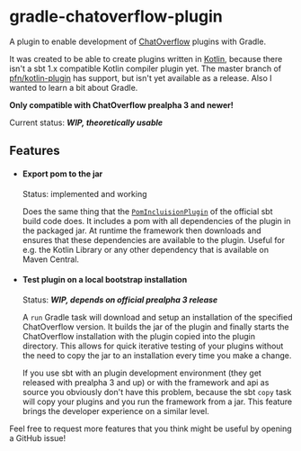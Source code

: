 # gradle-chatoverflow-plugin

A plugin to enable development of [ChatOverflow](https://github.com/codeoverflow-org/chatoverflow) plugins with Gradle.

It was created to be able to create plugins written in [Kotlin](https://kotlinlang.org), because there isn't a sbt 1.x compatible Kotlin compiler plugin yet. The master branch of [pfn/kotlin-plugin](https://github.com/pfn/kotlin-plugin) has support, but isn't yet available as a release. Also I wanted to learn a bit about Gradle.

**Only compatible with ChatOverflow prealpha 3 and newer!**

Current status: ***WIP, theoretically usable*** 

## Features

* #### Export pom to the jar

  Status: implemented and working
  
  Does the same thing that the [`PomIncluisionPlugin`](https://github.com/codeoverflow-org/chatoverflow/blob/eaef935387c032eb0d2d226e73f2671cb08655c6/build/src/main/scala/org/codeoverflow/chatoverflow/build/PomInclusionPlugin.scala) of the official sbt build code does. It includes a pom with all dependencies of the plugin in the packaged jar. At runtime the framework then downloads and ensures that these dependencies are available to the plugin. Useful for e.g. the Kotlin Library or any other dependency that is available on Maven Central.

* #### Test plugin on a local bootstrap installation

  Status: ***WIP, depends on official prealpha 3 release***

  A `run` Gradle task will download and setup an installation of the specified ChatOverflow version. It builds the jar of the plugin and finally starts the ChatOverflow installation with the plugin copied into the plugin directory. This allows for quick iterative testing of your plugins without the need to copy the jar to an installation every time you make a change. 

  If you use sbt with an plugin development environment (they get released with prealpha 3 and up) or with the framework and api as source you obviously don't have this problem, because the sbt `copy` task will copy your plugins and you run the framework from a jar. This feature brings the developer experience on a similar level.

  

Feel free to request more features that you think might be useful by opening a GitHub issue!